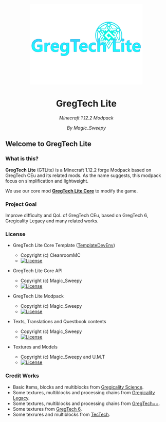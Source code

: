 <p align="center">
  <img src="logo.png" width=350 height="250" alt="logo">
</p>
<h1 align="center">GregTech Lite</h1>
<p align="center">
  <i>Minecraft 1.12.2 Modpack</i>
</p>
<p align="center">
  <i>By Magic_Sweepy</i>
</p>

## Welcome to GregTech Lite

### What is this?

**GregTech Lite** (GTLite) is a Minecraft 1.12.2 forge Modpack based on GregTech CEu and its related mods. As the name suggests, this modpack focus on simplification and lightweight.

We use our core mod [**GregTech Lite Core**](https://gitlab.com/sweep_tosho/gregtech-lite-core) to modify the game.

### Project Goal

Improve difficulty and QoL of GregTech CEu, based on GregTech 6, Gregicality Legacy and many related works.

### License

* GregTech Lite Core Template ([TemplateDevEnv](https://github.com/CleanroomMC/TemplateDevEnv))
  - Copyright (c) CleanroomMC
  - [![License](https://img.shields.io/badge/License-MIT-red.svg?style=flat-square)](http://opensource.org/licenses/MIT)

* GregTech Lite Core API
  - Copyright (c) Magic_Sweepy
  - [![License](https://img.shields.io/badge/License-MIT-red.svg?style=flat-square)](http://opensource.org/licenses/MIT)

* GregTech Lite Modpack
  - Copyright (c) Magic_Sweepy
  - [![License](https://img.shields.io/badge/License-AGPLv3-blue.svg?style=flat-square)](https://gitlab.com/sweep_tosho/gregtech-lite/-/blob/main/license)

* Texts, Translations and Questbook contents
  - Copyright (c) Magic_Sweepy
  - [![License](https://img.shields.io/badge/License-CC%20BY--NC--SA%203.0-yellow.svg?style=flat-square)](https://creativecommons.org/licenses/by-nc-sa/3.0/)

* Textures and Models
  - Copyright (c) Magic_Sweepy and U.M.T
  - [![License](https://img.shields.io/badge/License-CC%20BY--NC--SA%203.0-yellow.svg?style=flat-square)](https://creativecommons.org/licenses/by-nc-sa/3.0/)

### Credit Works


* Basic Items, blocks and multiblocks from [Gregicality Science](https://github.com/GregTechCEu/gregicality-science).
* Some textures, multiblocks and processing chains from [Gregicality Legacy](https://github.com/GregTechCEu/gregicality-legacy).
* Some textures, multiblocks and processing chains from [GregTech++](https://github.com/GTNewHorizons/GTplusplus).
* Some textures from [GregTech 6](https://github.com/GregTech6/gregtech6).
* Some texrures and multiblocks from [TecTech](https://github.com/Technus/TecTech).
